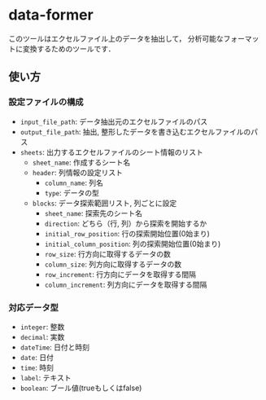 # data-former

このツールはエクセルファイル上のデータを抽出して，
分析可能なフォーマットに変換するためのツールです．

## 使い方

### 設定ファイルの構成

* `input_file_path`: データ抽出元のエクセルファイルのパス
* `output_file_path`: 抽出, 整形したデータを書き込むエクセルファイルのパス
* `sheets`: 出力するエクセルファイルのシート情報のリスト
  * `sheet_name`: 作成するシート名
  * `header`: 列情報の設定リスト
    * `column_name`: 列名
    * `type`: データの型
  * `blocks`: データ探索範囲リスト, 列ごとに設定
    * `sheet_name`: 探索先のシート名
    * `direction`: どちら（行, 列）から探索を開始するか
    * `initial_row_position`: 行の探索開始位置(0始まり)
    * `initial_column_position`: 列の探索開始位置(0始まり)
    * `row_size`: 行方向に取得するデータの数
    * `column_size`: 列方向に取得するデータの数
    * `row_increment`: 行方向にデータを取得する間隔
    * `column_increment`: 列方向にデータを取得する間隔

### 対応データ型

* `integer`: 整数
* `decimal`: 実数
* `dateTime`: 日付と時刻
* `date`: 日付
* `time`: 時刻
* `label`: テキスト
* `boolean`: ブール値(trueもしくはfalse)
